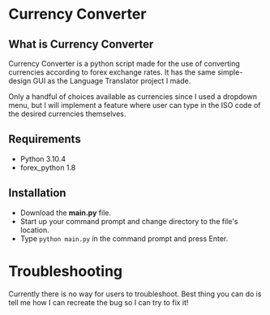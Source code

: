 # Currency Converter

## What is Currency Converter

Currency Converter is a python script made for the use of converting currencies according to forex exchange rates. It has the same simple-design GUI as the Language Translator project I made.

Only a handful of choices available as currencies since I used a dropdown menu, but I will implement a feature where user can type in the ISO code of the desired currencies themselves. 

## Requirements

- Python 3.10.4 
- forex_python 1.8

## Installation

- Download the **main.py** file.
- Start up your command prompt and change directory to the file's location.
- Type `python main.py` in the command prompt and press Enter.

# Troubleshooting

Currently there is no way for users to troubleshoot. Best thing you can do is tell me how I can recreate the bug so I can try to fix it!